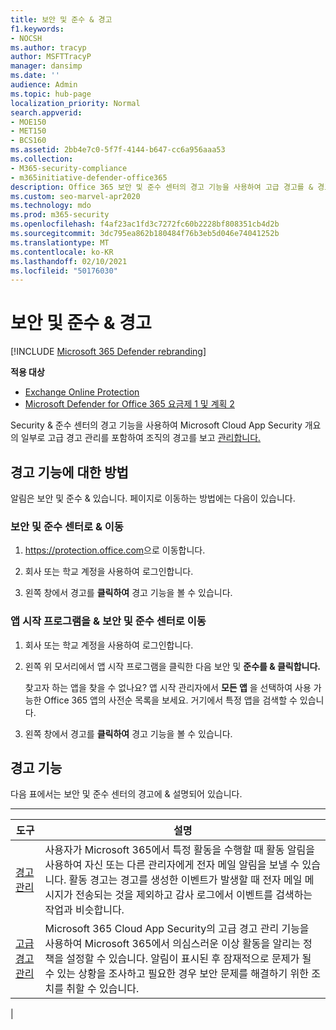 ```yaml
---
title: 보안 및 준수 & 경고
f1.keywords:
- NOCSH
ms.author: tracyp
author: MSFTTracyP
manager: dansimp
ms.date: ''
audience: Admin
ms.topic: hub-page
localization_priority: Normal
search.appverid:
- MOE150
- MET150
- BCS160
ms.assetid: 2bb4e7c0-5f7f-4144-b647-cc6a956aaa53
ms.collection:
- M365-security-compliance
- m365initiative-defender-office365
description: Office 365 보안 및 준수 센터의 경고 기능을 사용하여 고급 경고를 & 경고를 보고 관리하는 방법에 대해 자세히 알아보습니다.
ms.custom: seo-marvel-apr2020
ms.technology: mdo
ms.prod: m365-security
ms.openlocfilehash: f4af23ac1fd3c7272fc60b2228bf808351cb4d2b
ms.sourcegitcommit: 3dc795ea862b180484f76b3eb5d046e74041252b
ms.translationtype: MT
ms.contentlocale: ko-KR
ms.lasthandoff: 02/10/2021
ms.locfileid: "50176030"
---
```

# <a name="alerts-in-the-security--compliance-center"></a>보안 및 준수 & 경고

[!INCLUDE [Microsoft 365 Defender rebranding](../includes/microsoft-defender-for-office.md)]

**적용 대상**
- [Exchange Online Protection](https://go.microsoft.com/fwlink/?linkid=2148611)
- [Microsoft Defender for Office 365 요금제 1 및 계획 2](https://go.microsoft.com/fwlink/?linkid=2148715)

Security & 준수 센터의 경고 기능을 사용하여 Microsoft Cloud App Security 개요의 일부로 고급 경고 관리를 포함하여 조직의 경고를 보고 [관리합니다.](https://docs.microsoft.com/cloud-app-security/what-is-cloud-app-security)

## <a name="how-to-get-to-the-alerts-features"></a>경고 기능에 대한 방법

알림은 보안 및 준수 & 있습니다. 페이지로 이동하는 방법에는 다음이 있습니다.

### <a name="to-go-directly-to-the-security--compliance-center"></a>보안 및 준수 센터로 & 이동

1. <https://protection.office.com>으로 이동합니다.

2. 회사 또는 학교 계정을 사용하여 로그인합니다.

3. 왼쪽 창에서 경고를 **클릭하여** 경고 기능을 볼 수 있습니다.

### <a name="to-go-to-the-security--compliance-center-using-the-app-launcher"></a>앱 시작 프로그램을 & 보안 및 준수 센터로 이동

1. 회사 또는 학교 계정을 사용하여 로그인합니다.

2. 왼쪽 위 모서리에서 앱 시작 프로그램을 클릭한 다음 보안 및 **준수를 & 클릭합니다.**

   찾고자 하는 앱을 찾을 수 없나요? 앱 시작 관리자에서 **모든 앱** 을 선택하여 사용 가능한 Office 365 앱의 사전순 목록을 보세요. 거기에서 특정 앱을 검색할 수 있습니다.

3. 왼쪽 창에서 경고를 **클릭하여** 경고 기능을 볼 수 있습니다.

## <a name="alerts-features"></a>경고 기능

다음 표에서는 보안 및 준수  센터의 경고에 & 설명되어 있습니다.

****

|도구|설명|
|---|---|
|[경고 관리](../../compliance/create-activity-alerts.md)|사용자가 Microsoft 365에서 특정 활동을 수행할 때 활동 알림을 사용하여 자신 또는 다른 관리자에게 전자 메일 알림을 보낼 수 있습니다. 활동 경고는 경고를 생성한 이벤트가 발생할 때 전자 메일 메시지가 전송되는 것을 제외하고 감사 로그에서 이벤트를 검색하는 작업과 비슷합니다.|
|[고급 경고 관리](https://docs.microsoft.com/cloud-app-security/what-is-cloud-app-security)|Microsoft  365 Cloud App Security의 고급 경고 관리 기능을 사용하여 Microsoft 365에서 의심스러운 이상 활동을 알리는 정책을 설정할 수 있습니다. 알림이 표시된 후 잠재적으로 문제가 될 수 있는 상황을 조사하고 필요한 경우 보안 문제를 해결하기 위한 조치를 취할 수 있습니다.|
|
